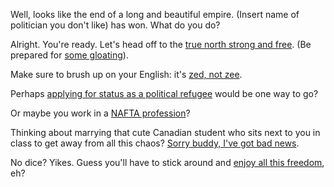Well, looks like the end of a long and beautiful empire.
(Insert name of politician you don't like) has won. What do you do?

Alright. You're ready. 
Let's head off to the [true north strong and free](https://www.youtube.com/watch?v=9yFs7K27kZI).
(Be prepared for [some gloating](https://www.youtube.com/watch?v=aue-zWxYtEc)).

Make sure to brush up on your English: it's [zed, not zee](https://www.youtube.com/watch?v=BRI-A3vakVg).

Perhaps [applying for status as a political refugee](http://www.cic.gc.ca/english/refugees/outside/index.asp) 
would be one way to go?

Or maybe you work in a [NAFTA profession](http://www.cic.gc.ca/english/work/special-business.asp)?

Thinking about marrying that cute Canadian student 
who sits next to you in class to get away from all this chaos? 
[Sorry buddy, I've got bad news](http://www.cic.gc.ca/english/helpcentre/answer.asp?qnum=357&top=5).

No dice? Yikes. 
Guess you'll have to stick around and 
[enjoy all this freedom](http://weknowmemes.com/wp-content/uploads/2011/12/damn-right-im-free-this-is-america.png), eh?


